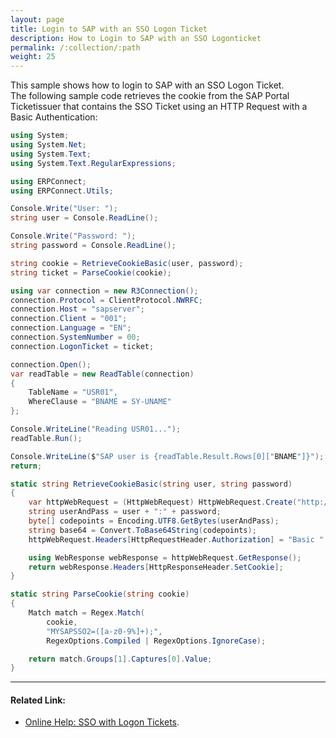 ```yaml
---
layout: page
title: Login to SAP with an SSO Logon Ticket
description: How to Login to SAP with an SSO Logonticket
permalink: /:collection/:path
weight: 25
---
```


This sample shows how to login to SAP with an SSO Logon Ticket.<br>
The following sample code retrieves the cookie from the SAP Portal Ticketissuer that contains the SSO Ticket using an HTTP Request with a Basic Authentication:

```csharp linenums="1"
using System;
using System.Net;
using System.Text;
using System.Text.RegularExpressions;

using ERPConnect;
using ERPConnect.Utils;

Console.Write("User: ");
string user = Console.ReadLine();

Console.Write("Password: ");
string password = Console.ReadLine();

string cookie = RetrieveCookieBasic(user, password);
string ticket = ParseCookie(cookie);

using var connection = new R3Connection();
connection.Protocol = ClientProtocol.NWRFC;
connection.Host = "sapserver";
connection.Client = "001";
connection.Language = "EN";
connection.SystemNumber = 00;
connection.LogonTicket = ticket;

connection.Open();
var readTable = new ReadTable(connection)
{
    TableName = "USR01",
    WhereClause = "BNAME = SY-UNAME"
};

Console.WriteLine("Reading USR01...");
readTable.Run();

Console.WriteLine($"SAP user is {readTable.Result.Rows[0]["BNAME"]}");
return;

static string RetrieveCookieBasic(string user, string password)
{
    var httpWebRequest = (HttpWebRequest) HttpWebRequest.Create("http://sapserver:50000/irj/portal");
    string userAndPass = user + ":" + password;
    byte[] codepoints = Encoding.UTF8.GetBytes(userAndPass);
    string base64 = Convert.ToBase64String(codepoints);
    httpWebRequest.Headers[HttpRequestHeader.Authorization] = "Basic " + base64;

    using WebResponse webResponse = httpWebRequest.GetResponse();
    return webResponse.Headers[HttpResponseHeader.SetCookie];
}

static string ParseCookie(string cookie)
{
    Match match = Regex.Match(
        cookie,
        "MYSAPSSO2=([a-z0-9%]+);",
        RegexOptions.Compiled | RegexOptions.IgnoreCase);

    return match.Groups[1].Captures[0].Value;
}
```

****

#### Related Link:
- [Online Help: SSO with Logon Tickets](https://help.theobald-software.com/en/erpconnect/sap-connection/sso-with-log-on-tickets). 
